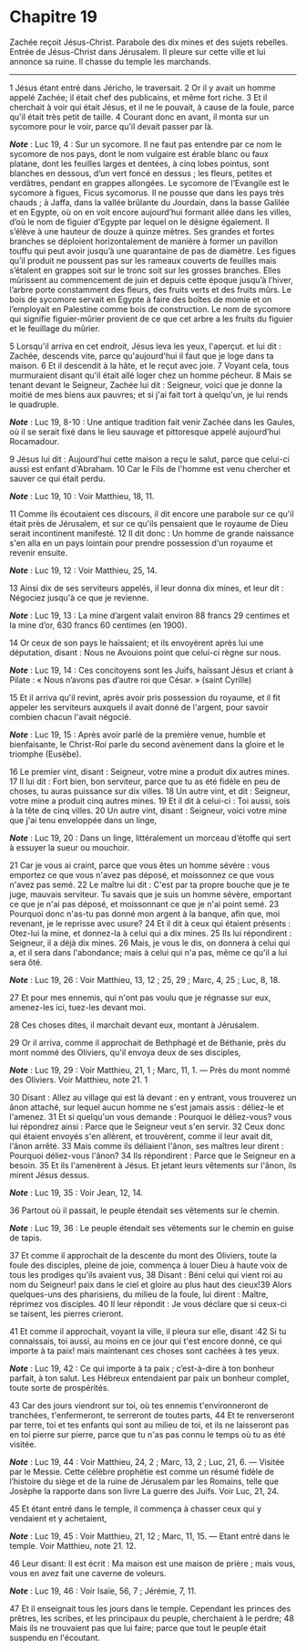 # Chapitre 19

Zachée reçoit Jésus-Christ.
Parabole des dix mines et des sujets rebelles.
Entrée de Jésus-Christ dans Jérusalem.
Il pleure sur cette ville et lui annonce sa ruine.
Il chasse du temple les marchands.

***

1 Jésus étant entré dans Jéricho, le traversait. 2 Or il y avait un homme appelé Zachée; il était chef des publicains, et même fort riche. 3 Et il cherchait à voir qui était Jésus, et il ne le pouvait, à cause de la foule, parce qu'il était très petit de taille. 4 Courant donc en avant, il monta sur un sycomore pour le voir, parce qu'il devait passer par là.

***Note*** :  Luc 19, 4 : Sur un sycomore. Il ne faut pas entendre par ce nom le sycomore de nos pays, dont le nom vulgaire est érable blanc ou faux platane, dont les feuilles larges et dentées, à cinq lobes pointus, sont blanches en dessous, d’un vert foncé en dessus ; les fleurs, petites et verdâtres, pendant en grappes allongées. Le sycomore de l’Evangile est le sycomore à figues, Ficus sycomorus. Il ne pousse que dans les pays très chauds ; à Jaffa, dans la vallée brûlante du Jourdain, dans la basse Galilée et en Egypte, où on en voit encore aujourd’hui formant allée dans les villes, d’où le nom de figuier d’Egypte par lequel on le désigne également. Il s’élève à une hauteur de douze à quinze mètres. Ses grandes et fortes branches se déploient horizontalement de manière à former un pavillon touffu qui peut avoir jusqu’à une quarantaine de pas de diamètre. Les figues qu’il produit ne poussent pas sur les rameaux couverts de feuilles mais s’étalent en grappes soit sur le tronc soit sur les grosses branches. Elles
mûrissent au commencement de juin et depuis cette époque jusqu’à l’hiver, l’arbre porte constamment des fleurs, des fruits verts et des fruits mûrs. Le bois de sycomore servait en Egypte à faire des boîtes de momie et on l’employait en Palestine comme bois de construction. Le nom de sycomore qui signifie figuier-mûrier provient de ce que cet arbre a les fruits du figuier et le feuillage du mûrier.

5 Lorsqu'il arriva en cet endroit, Jésus leva les yeux, l'aperçut. et lui dit : Zachée, descends vite, parce qu'aujourd'hui il faut que je loge dans ta maison. 6 Et il descendit à la hâte, et le reçut avec joie. 7 Voyant cela, tous murmuraient disant qu'il était allé loger chez un homme pécheur. 8 Mais se tenant devant le Seigneur, Zachée lui dit : Seigneur, voici que je donne la moitié de mes biens aux pauvres; et si j'ai fait tort à quelqu'un, je lui rends le quadruple.

***Note*** :  Luc 19, 8-10 : Une antique tradition fait venir Zachée dans les Gaules, où il se serait fixé dans le lieu sauvage et pittoresque appelé aujourd’hui Rocamadour.

9 Jésus lui dit : Aujourd'hui cette maison a reçu le salut, parce que celui-ci aussi est enfant d'Abraham. 10 Car le Fils de l'homme est venu chercher et sauver ce qui était perdu.

***Note*** :  Luc 19, 10 : Voir Matthieu, 18, 11.


11 Comme ils écoutaient ces discours, il dit encore une parabole sur ce qu'il était près de Jérusalem, et sur ce qu'ils pensaient que le royaume de Dieu serait incontinent manifesté. 12 Il dit donc : Un homme de grande naissance s'en alla en un pays lointain pour prendre possession d'un royaume et revenir ensuite.

***Note*** :  Luc 19, 12 : Voir Matthieu, 25, 14.


13 Ainsi dix de ses serviteurs appelés, il leur donna dix mines, et leur dit : Négociez jusqu'à ce que je revienne.

***Note*** :  Luc 19, 13 : La mine d’argent valait environ 88 francs 29 centimes et la mine d’or, 630 francs 60 centimes (en 1900).

14 Or ceux de son pays le haïssaient; et ils envoyèrent après lui une députation, disant : Nous ne Avouions point que celui-ci règne sur nous.

***Note*** :  Luc 19, 14 : Ces concitoyens sont les Juifs, haïssant Jésus et criant à Pilate : « Nous n’avons pas d’autre roi que César. » (saint Cyrille)

15 Et il arriva qu'il revint, après avoir pris possession du royaume, et il fit appeler les serviteurs auxquels il avait donné de l'argent, pour savoir combien chacun l'avait négocié.

***Note*** :  Luc 19, 15 : Après avoir parlé de la première venue, humble et bienfaisante, le Christ-Roi parle du second avènement dans la gloire et le triomphe (Eusèbe).

16 Le premier vint, disant : Seigneur, votre mine a produit dix autres mines. 17 Il lui dit : Fort bien, bon serviteur, parce que tu as été fidèle en peu de choses, tu auras puissance sur dix villes. 18 Un autre vint, et dit : Seigneur, votre mine a produit cinq autres mines. 19 Et il dit à celui-ci : Toi aussi, sois à la tête de cinq villes. 20 Un autre vint, disant : Seigneur, voici votre mine que j'ai tenu enveloppée dans un linge,

***Note*** :  Luc 19, 20 : Dans un linge, littéralement un morceau d’étoffe qui sert à essuyer la sueur ou mouchoir.

21 Car je vous ai craint, parce que vous êtes un homme sévère : vous emportez ce que vous n'avez pas déposé, et moissonnez ce que vous n'avez pas semé. 22 Le maître lui dit : C'est par ta propre bouche que je te juge, mauvais serviteur. Tu savais que je suis un homme sévère, emportant ce que je n'ai pas déposé, et moissonnant ce que je n'ai point semé. 23 Pourquoi donc n'as-tu pas donné mon argent à la banque, afin que, moi revenant, je le reprisse avec usure? 24 Et il dit à ceux qui étaient présents : Otez-lui la mine, et donnez-la à celui qui a dix mines. 25 Ils lui répondirent : Seigneur, il a déjà dix mines. 26 Mais, je vous le dis, on donnera à celui qui a, et il sera dans l'abondance; mais à celui qui n'a pas, même ce qu'il a lui sera ôté.

***Note*** :  Luc 19, 26 : Voir Matthieu, 13, 12 ; 25, 29 ; Marc, 4, 25 ; Luc, 8, 18.

27 Et pour mes ennemis, qui n'ont pas voulu que je régnasse sur eux, amenez-les ici, tuez-les devant moi.


28 Ces choses dites, il marchait devant eux, montant à Jérusalem.


29 Or il arriva, comme il approchait de Bethphagé et de Béthanie, près du mont nommé des Oliviers, qu'il envoya deux de ses disciples,

***Note*** :  Luc 19, 29 : Voir Matthieu, 21, 1 ; Marc, 11, 1. ― Près du mont nommé des Oliviers. Voir Matthieu, note 21. 1

30 Disant : Allez au village qui est là devant : en y entrant, vous trouverez un ânon attaché, sur lequel aucun homme ne s'est jamais assis : déliez-le et l'amenez. 31 Et si quelqu'un vous demande : Pourquoi le déliez-vous? vous lui répondrez ainsi : Parce que le Seigneur veut s'en servir. 32 Ceux donc qui étaient envoyés s'en allèrent, et trouvèrent, comme il leur avait dit, l'ânon arrêté. 33 Mais comme ils déliaient l'ânon, ses maîtres leur dirent : Pourquoi déliez-vous l'ânon? 34 Ils répondirent : Parce que le Seigneur en a besoin. 35 Et ils l'amenèrent à Jésus. Et jetant leurs vêtements sur l'ânon, ils mirent Jésus dessus.

***Note*** :  Luc 19, 35 : Voir Jean, 12, 14.

36 Partout où il passait, le peuple étendait ses vêtements sur le chemin.

***Note*** :  Luc 19, 36 : Le peuple étendait ses vêtements sur le chemin en guise de tapis.

37 Et comme il approchait de la descente du mont des Oliviers, toute la foule des disciples, pleine de joie, commença à louer Dieu à haute voix de tous les prodiges qu'ils avaient vus, 38 Disant : Béni celui qui vient roi au nom du Seigneur! paix dans le ciel et gloire au plus haut des cieux!39 Alors quelques-uns des pharisiens, du milieu de la foule, lui dirent : Maître, réprimez vos disciples. 40 Il leur répondit : Je vous déclare que si ceux-ci se taisent, les pierres crieront.


41 Et comme il approchait, voyant la ville, il pleura sur elle, disant :42 Si tu connaissais, toi aussi, au moins en ce jour qui t'est encore donné, ce qui importe à ta paix! mais maintenant ces choses sont cachées à tes yeux.

***Note*** :  Luc 19, 42 : Ce qui importe à ta paix ; c’est-à-dire à ton bonheur parfait, à ton salut. Les Hébreux entendaient par paix un bonheur complet, toute sorte de prospérités.

43 Car des jours viendront sur toi, où tes ennemis t'environneront de tranchées, t'enfermeront, te serreront de toutes parts, 44 Et te renverseront par terre, toi et tes enfants qui sont au milieu de toi, et ils ne laisseront pas en toi pierre sur pierre, parce que tu n'as pas connu le temps où tu as été visitée.

***Note*** :  Luc 19, 44 : Voir Matthieu, 24, 2 ; Marc, 13, 2 ; Luc, 21, 6. ― Visitée par le Messie. Cette célèbre prophétie est comme un résumé fidèle de l’histoire du siège et de la ruine de Jérusalem par les Romains, telle que Josèphe la rapporte dans son livre La guerre des Juifs. Voir Luc, 21, 24.


45 Et étant entré dans le temple, il commença à chasser ceux qui y vendaient et y achetaient,

***Note*** :  Luc 19, 45 : Voir Matthieu, 21, 12 ; Marc, 11, 15. ― Etant entré dans le temple. Voir Matthieu, note 21. 12.

46 Leur disant: Il est écrit : Ma maison est une maison de prière ; mais vous, vous en avez fait une caverne de voleurs.

***Note*** :  Luc 19, 46 : Voir Isaïe, 56, 7 ; Jérémie, 7, 11.


47 Et il enseignait tous les jours dans le temple. Cependant les princes des prêtres, les scribes, et les principaux du peuple, cherchaient à le perdre; 48 Mais ils ne trouvaient pas que lui faire; parce que tout le peuple était suspendu en l'écoutant.

